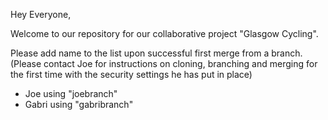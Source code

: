 Hey Everyone,

Welcome to our repository for our collaborative project "Glasgow Cycling".


Please add name to the list upon successful first merge from a branch.(Please contact Joe for instructions on cloning, branching and merging for the first time with the security settings he has put in place)

- Joe using "joebranch"
- Gabri using "gabribranch"